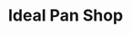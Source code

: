 ---
title: "Ideal Pan Shop"
url: /karachi/ideal-pan-shop-islam-plaza-block-13-federal-b-area/
shop: tobacco
---